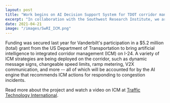 ```yaml
---
layout: post
title: "Work begins on AI Decision Support System for TDOT corridor management"
excerpt: "In collaboration with the Southwest Research Institute, we are developing an AI-based decision support tool that will be used for corridor managment on I-24."
date: 2021-04-21
image: "/images/SwRI_ICM.png"
---
```


Funding was secured last year for Vanderbilt's participation in a $5.2 million (total) grant from the US Department of Transportation to bring artificial intelligence to integrated corridor management (ICM) on I-24. A variety of ICM strategies are being deployed on the corridor, such as dynamic message signs, changeable speed limits, ramp metering, V2X communication, and more -- all of which will be accounted for by the AI engine that recommends ICM actions for responding to congestion incidents.

Read more about the project and watch a video on ICM at [Traffic Technology International](https://www.traffictechnologytoday.com/news/traffic-management/tennessee-dot-and-swri-to-develop-ai-traffic-management.html).